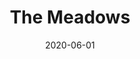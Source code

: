 ---
title: The Meadows
layout: work.liquid
tags: work
tech: Wordpress, Timber for Wordpress, Foundation CSS
link: https://themeadows.com
date: 2020-06-01
completeDate: June 2020
image: /img/themeadows.png
description: The Volkert website utilizes Wordpress as a backend with a slightly different take on the theme development. Timber by Upstatement is a theme separates templating from the logic. Timber uses the Twig templating engine in tandem with HTML to write your template structure. All logic is still mostly handled within PHP. I really enjoyed working in Timber because it reinforces MVC & DRY principles.
---